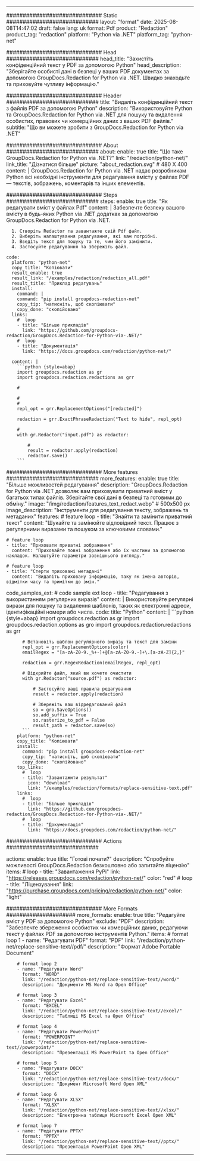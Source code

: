 
---
############################# Static ############################
layout: "format"
date:  2025-08-08T14:47:02
draft: false
lang: uk
format: Pdf
product: "Redaction"
product_tag: "redaction"
platform: "Python via .NET"
platform_tag: "python-net"

############################# Head ############################
head_title: "Захистіть конфіденційний текст у PDF за допомогою Python"
head_description: "Зберігайте особисті дані в безпеці у ваших PDF документах за допомогою GroupDocs.Redaction for Python via .NET. Швидко знаходьте та приховуйте чутливу інформацію."

############################# Header ############################
title: "Видаліть конфіденційний текст з файлів PDF за допомогою Python" 
description: "Використовуйте Python та GroupDocs.Redaction for Python via .NET для пошуку та видалення особистих, правових чи комерційних даних з ваших PDF файлів."
subtitle: "Що ви можете зробити з GroupDocs.Redaction for Python via .NET" 

############################# About ############################
about:
    enable: true
    title: "Що таке GroupDocs.Redaction for Python via .NET?"
    link: "/redaction/python-net/"
    link_title: "Дізнатися більше"
    picture: "about_redaction.svg" # 480 X 400
    content: |
       GroupDocs.Redaction for Python via .NET надає розробникам Python всі необхідні інструменти для редагування вмісту у файлах PDF — текстів, зображень, коментарів та інших елементів.

############################# Steps ############################
steps:
    enable: true
    title: "Як редагувати вміст у файлах Pdf"
    content: |
      Забезпечте безпеку вашого вмісту в будь-яких Python via .NET додатках за допомогою GroupDocs.Redaction for Python via .NET.
      
      1. Створіть Redactor та завантажте свій Pdf файл.
      2. Виберіть налаштування редагування, які вам потрібні.
      3. Введіть текст для пошуку та те, чим його замінити.
      4. Застосуйте редагування та збережіть файл.
   
    code:
      platform: "python-net"
      copy_title: "Копіювати"
      result_enable: true
      result_link: "/examples/redaction/redaction_all.pdf"
      result_title: "Приклад редагувань"
      install:
        command: |
        command: "pip install groupdocs-redaction-net"
        copy_tip: "натисніть, щоб скопіювати"
        copy_done: "скопійовано"
      links:
        #  loop
        - title: "Більше прикладів"
          link: "https://github.com/groupdocs-redaction/GroupDocs.Redaction-for-Python-via-.NET/"
        #  loop
        - title: "Документація"
          link: "https://docs.groupdocs.com/redaction/python-net/"
          
      content: |
        ```python {style=abap}
        import groupdocs.redaction as gr
        import groupdocs.redaction.redactions as grr

        # 

        # 
        # 
        repl_opt = grr.ReplacementOptions("[redacted]")
                
        redaction = grr.ExactPhraseRedaction("Text to hide", repl_opt)

        # 
        with gr.Redactor("input.pdf") as redactor:

            # 
            result = redactor.apply(redaction)
            redactor.save()
        ```            


############################# More features ############################
more_features:
  enable: true
  title: "Більше можливостей редагування"
  description: "GroupDocs.Redaction for Python via .NET дозволяє вам приховувати приватний вміст у багатьох типах файлів. Зберігайте свої дані в безпеці та готовими до обміну."
  image: "/img/redaction/features_text_redact.webp" # 500x500 px
  image_description: "Інструменти для редагування тексту, зображень та метаданих"
  features:
    # feature loop
    - title: "Знайти та замінити приватний текст"
      content: "Шукайте та замінюйте відповідний текст. Працює з регулярними виразами та пошуком за ключовими словами."

    # feature loop
    - title: "Приховати приватні зображення"
      content: "Приховайте повні зображення або їх частини за допомогою накладок. Налаштуйте параметри зовнішнього вигляду."

    # feature loop
    - title: "Стерти приховані метадані"
      content: "Видаліть приховану інформацію, таку як імена авторів, відмітки часу та примітки до змін."
      
  code_samples_ext:
    # code sample ext loop
    - title: "Редагування з використанням регулярних виразів"
      content: |
        Використовуйте регулярні вирази для пошуку та видалення шаблонів, таких як електронні адреси, ідентифікаційні номери або числа.
      code:
        title: "Python"
        content: |
          ```python {style=abap}
          import groupdocs.redaction as gr
          import groupdocs.redaction.options as gro
          import groupdocs.redaction.redactions as grr

          # Встановіть шаблон регулярного виразу та текст для заміни
          repl_opt = grr.ReplacementOptions(color)
          emailRegex = "[a-zA-Z0-9._%+-]+@[a-zA-Z0-9.-]+\.[a-zA-Z]{2,}"

          redaction = grr.RegexRedaction(emailRegex, repl_opt)

          # Відкрийте файл, який ви хочете очистити
          with gr.Redactor("source.pdf") as redactor:

              # Застосуйте ваші правила редагування
              result = redactor.apply(redaction)

              # Збережіть ваш відредагований файл
              so = gro.SaveOptions()
              so.add_suffix = True
              so.rasterize_to_pdf = False
              result_path = redactor.save(so)
          ```
        platform: "python-net"
        copy_title: "Копіювати"
        install:
          command: "pip install groupdocs-redaction-net"
          copy_tip: "натисніть, щоб скопіювати"
          copy_done: "скопійовано"
        top_links:
          #  loop
          - title: "Завантажити результат"
            icon: "download"
            link: "/examples/redaction/formats/replace-sensitive-text.pdf"
        links:
          #  loop
          - title: "Більше прикладів"
            link: "https://github.com/groupdocs-redaction/GroupDocs.Redaction-for-Python-via-.NET/"
          #  loop
          - title: "Документація"
            link: "https://docs.groupdocs.com/redaction/python-net/"


############################# Actions ############################

actions:
  enable: true
  title: "Готові почати?"
  description: "Спробуйте можливості GroupDocs.Redaction безкоштовно або запитайте ліцензію"
  items:
    #  loop
    - title: "Завантаження PyPi"
      link: "https://releases.groupdocs.com/redaction/python-net/"
      color: "red"
        #  loop
    - title: "Ліцензування"
      link: "https://purchase.groupdocs.com/pricing/redaction/python-net/"
      color: "light"


############################# More Formats #####################
more_formats:
    enable: true
    title: "Редагуйте вміст у PDF за допомогою Python"
    exclude: "PDF"
    description: "Забезпечте збереження особистих чи комерційних даних, редагуючи текст у файлах PDF за допомогою інструментів Python."
    items: 
        # format loop 1
        - name: "Редагувати PDF"
          format: "PDF"
          link: "/redaction/python-net/replace-sensitive-text//pdf/"
          description: "Формат Adobe Portable Document"

        # format loop 2
        - name: "Редагувати Word"
          format: "WORD"
          link: "/redaction/python-net/replace-sensitive-text//word/"
          description: "Документи MS Word та Open Office"
          
        # format loop 3
        - name: "Редагувати Excel"
          format: "EXCEL"
          link: "/redaction/python-net/replace-sensitive-text//excel/"
          description: "Таблиці MS Excel та Open Office"

        # format loop 4
        - name: "Редагувати PowerPoint"
          format: "POWERPOINT"
          link: "/redaction/python-net/replace-sensitive-text//powerpoint/"
          description: "Презентації MS PowerPoint та Open Office"

        # format loop 5
        - name: "Редагувати DOCX"
          format: "DOCX"
          link: "/redaction/python-net/replace-sensitive-text//docx/"
          description: "Документ Microsoft Word Open XML"
          
        # format loop 6
        - name: "Редагувати XLSX"
          format: "XLSX"
          link: "/redaction/python-net/replace-sensitive-text//xlsx/"
          description: "Електронна таблиця Microsoft Excel Open XML"
          
        # format loop 7
        - name: "Редагувати PPTX"
          format: "PPTX"
          link: "/redaction/python-net/replace-sensitive-text//pptx/"
          description: "Презентація PowerPoint Open XML"


---